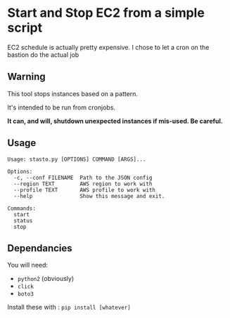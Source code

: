 # Start and Stop EC2 from a simple script

EC2 schedule is actually pretty expensive.
I chose to let a cron on the bastion do the actual job

## Warning

This tool stops instances based on a pattern.

It's intended to be run from cronjobs. 

**It can, and will, shutdown unexpected instances if mis-used. Be careful.**

## Usage

```
Usage: stasto.py [OPTIONS] COMMAND [ARGS]...

Options:
  -c, --conf FILENAME  Path to the JSON config
  --region TEXT        AWS region to work with
  --profile TEXT       AWS profile to work with
  --help               Show this message and exit.

Commands:
  start
  status
  stop
```

## Dependancies

You will need: 
 - `python2` (obviously)
 - `click`
 - `boto3`

Install these with : `pip install [whatever]`
